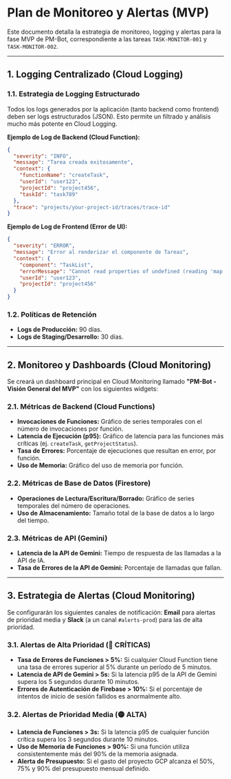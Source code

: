 # Plan de Monitoreo y Alertas (MVP)

Este documento detalla la estrategia de monitoreo, logging y alertas para la fase MVP de PM-Bot, correspondiente a las tareas `TASK-MONITOR-001` y `TASK-MONITOR-002`.

---

## 1. Logging Centralizado (Cloud Logging)

### 1.1. Estrategia de Logging Estructurado

Todos los logs generados por la aplicación (tanto backend como frontend) deben ser logs estructurados (JSON). Esto permite un filtrado y análisis mucho más potente en Cloud Logging.

**Ejemplo de Log de Backend (Cloud Function):**
```json
{
  "severity": "INFO",
  "message": "Tarea creada exitosamente",
  "context": {
    "functionName": "createTask",
    "userId": "user123",
    "projectId": "project456",
    "taskId": "task789"
  },
  "trace": "projects/your-project-id/traces/trace-id"
}
```

**Ejemplo de Log de Frontend (Error de UI):**
```json
{
  "severity": "ERROR",
  "message": "Error al renderizar el componente de Tareas",
  "context": {
    "component": "TaskList",
    "errorMessage": "Cannot read properties of undefined (reading 'map')",
    "userId": "user123",
    "projectId": "project456"
  }
}
```

### 1.2. Políticas de Retención
- **Logs de Producción:** 90 días.
- **Logs de Staging/Desarrollo:** 30 días.

---

## 2. Monitoreo y Dashboards (Cloud Monitoring)

Se creará un dashboard principal en Cloud Monitoring llamado **"PM-Bot - Visión General del MVP"** con los siguientes widgets:

### 2.1. Métricas de Backend (Cloud Functions)

- **Invocaciones de Funciones:** Gráfico de series temporales con el número de invocaciones por función.
- **Latencia de Ejecución (p95):** Gráfico de latencia para las funciones más críticas (ej. `createTask`, `getProjectStatus`).
- **Tasa de Errores:** Porcentaje de ejecuciones que resultan en error, por función.
- **Uso de Memoria:** Gráfico del uso de memoria por función.

### 2.2. Métricas de Base de Datos (Firestore)

- **Operaciones de Lectura/Escritura/Borrado:** Gráfico de series temporales del número de operaciones.
- **Uso de Almacenamiento:** Tamaño total de la base de datos a lo largo del tiempo.

### 2.3. Métricas de API (Gemini)

- **Latencia de la API de Gemini:** Tiempo de respuesta de las llamadas a la API de IA.
- **Tasa de Errores de la API de Gemini:** Porcentaje de llamadas que fallan.

---

## 3. Estrategia de Alertas (Cloud Monitoring)

Se configurarán los siguientes canales de notificación: **Email** para alertas de prioridad media y **Slack** (a un canal `#alerts-prod`) para las de alta prioridad.

### 3.1. Alertas de Alta Prioridad (🔴 CRÍTICAS)

- **Tasa de Errores de Funciones > 5%:** Si cualquier Cloud Function tiene una tasa de errores superior al 5% durante un período de 5 minutos.
- **Latencia de API de Gemini > 5s:** Si la latencia p95 de la API de Gemini supera los 5 segundos durante 10 minutos.
- **Errores de Autenticación de Firebase > 10%:** Si el porcentaje de intentos de inicio de sesión fallidos es anormalmente alto.

### 3.2. Alertas de Prioridad Media (🟡 ALTA)

- **Latencia de Funciones > 3s:** Si la latencia p95 de cualquier función crítica supera los 3 segundos durante 10 minutos.
- **Uso de Memoria de Funciones > 90%:** Si una función utiliza consistentemente más del 90% de la memoria asignada.
- **Alerta de Presupuesto:** Si el gasto del proyecto GCP alcanza el 50%, 75% y 90% del presupuesto mensual definido.
